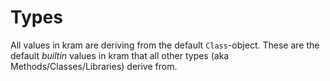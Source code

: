 # Types

All values in kram are deriving from the default `Class`-object. These are the default *builtin* values in kram that all other types (aka Methods/Classes/Libraries) derive from.